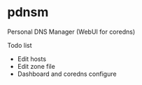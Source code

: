 # pdnsm
Personal DNS Manager (WebUI for coredns)

Todo list

* Edit hosts
* Edit zone file
* Dashboard and coredns configure
